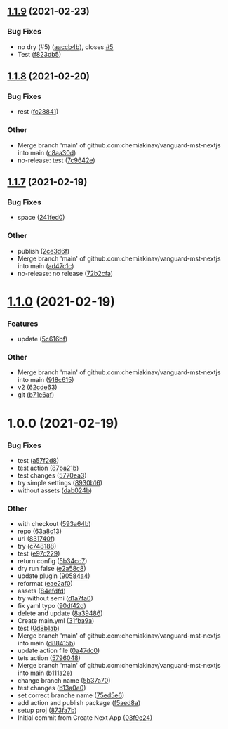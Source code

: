 ## [1.1.9](https://github.com/chemiakinav/vanguard-mst-nextjs/compare/v1.1.8...v1.1.9) (2021-02-23)

### Bug Fixes

- no dry (#5) ([aaccb4b](https://github.com/chemiakinav/vanguard-mst-nextjs/commit/aaccb4b79c269be75baa1cc5b2a0d0b82b37a11e)), closes [#5](https://github.com/chemiakinav/vanguard-mst-nextjs/issues/5)
- Test ([f823db5](https://github.com/chemiakinav/vanguard-mst-nextjs/commit/f823db528f8a7ed2bdea32b8f69c2110a3e8f83b))

## [1.1.8](https://github.com/chemiakinav/vanguard-mst-nextjs/compare/v1.1.7...v1.1.8) (2021-02-20)

### Bug Fixes

- rest ([fc28841](https://github.com/chemiakinav/vanguard-mst-nextjs/commit/fc288412f61ef1d055fd24d0172ddc2b839bdd6c))

### Other

- Merge branch 'main' of github.com:chemiakinav/vanguard-mst-nextjs into main ([c8aa30d](https://github.com/chemiakinav/vanguard-mst-nextjs/commit/c8aa30d022a2e01f29d4a7fe521b55833c72702e))
- no-release: test ([7c9642e](https://github.com/chemiakinav/vanguard-mst-nextjs/commit/7c9642e6ca7540adf086efc2ea884230792197e0))

## [1.1.7](https://github.com/chemiakinav/vanguard-mst-nextjs/compare/v1.1.6...v1.1.7) (2021-02-19)

### Bug Fixes

- space ([241fed0](https://github.com/chemiakinav/vanguard-mst-nextjs/commit/241fed063950d023936df3fc967ee38437ff9147))

### Other

- publish ([2ce3d6f](https://github.com/chemiakinav/vanguard-mst-nextjs/commit/2ce3d6fbbb702ebe97e4406a08b732f661bdf3f7))
- Merge branch 'main' of github.com:chemiakinav/vanguard-mst-nextjs into main ([ad47c1c](https://github.com/chemiakinav/vanguard-mst-nextjs/commit/ad47c1cf853b8a5d731c41a46f7323af0258b5c7))
- no-release: no release ([72b2cfa](https://github.com/chemiakinav/vanguard-mst-nextjs/commit/72b2cfa23608b7fadcaa02a69190db72f88dbb5f))

# [1.1.0](https://github.com/chemiakinav/vanguard-mst-nextjs/compare/v1.0.6...v1.1.0) (2021-02-19)

### Features

- update ([5c616bf](https://github.com/chemiakinav/vanguard-mst-nextjs/commit/5c616bf4040dffab2ae76a77ef65c258a3f1d896))

### Other

- Merge branch 'main' of github.com:chemiakinav/vanguard-mst-nextjs into main ([918c615](https://github.com/chemiakinav/vanguard-mst-nextjs/commit/918c6156a509c0fc8cd7a0f7903f9bca3e896e8e))
- v2 ([62cde63](https://github.com/chemiakinav/vanguard-mst-nextjs/commit/62cde6331143b382a296497ed254db71980a923a))
- git ([b71e6af](https://github.com/chemiakinav/vanguard-mst-nextjs/commit/b71e6afd3347325a9ac483a1e5eea9c33c06bfba))

# 1.0.0 (2021-02-19)

### Bug Fixes

- test ([a57f2d8](https://github.com/chemiakinav/vanguard-mst-nextjs/commit/a57f2d8b0a5f4524ba99720e62e870a8f3b46c88))
- test action ([87ba21b](https://github.com/chemiakinav/vanguard-mst-nextjs/commit/87ba21bec6a39df389ac9286f5e9a4d5528b8c73))
- test changes ([5770ea3](https://github.com/chemiakinav/vanguard-mst-nextjs/commit/5770ea34aa1cf8b9b7b9ff6feba4fe3d56aa6d47))
- try simple settings ([8930b16](https://github.com/chemiakinav/vanguard-mst-nextjs/commit/8930b16f2dc1b85d2d7678fa65a3c05de985b3b4))
- without assets ([dab024b](https://github.com/chemiakinav/vanguard-mst-nextjs/commit/dab024b2011e09302c2720166e85c668da3f72fb))

### Other

- with checkout ([593a64b](https://github.com/chemiakinav/vanguard-mst-nextjs/commit/593a64bb786eb91b031961251ed0adfec6503420))
- repo ([63a8c13](https://github.com/chemiakinav/vanguard-mst-nextjs/commit/63a8c13a8cb038dbd1eef702ea247a6397fd70b6))
- url ([831740f](https://github.com/chemiakinav/vanguard-mst-nextjs/commit/831740fe7933120e53885566f68b34a0dedb88c1))
- try ([c748188](https://github.com/chemiakinav/vanguard-mst-nextjs/commit/c74818880cb61c5256602e6f683fa71c7dfe8714))
- test ([e97c229](https://github.com/chemiakinav/vanguard-mst-nextjs/commit/e97c22937e080186f0c2ed9c6f7dc3ddb8b20471))
- return config ([5b34cc7](https://github.com/chemiakinav/vanguard-mst-nextjs/commit/5b34cc73869c806ed774e59da5a750b198e95c76))
- dry run false ([e2a58c8](https://github.com/chemiakinav/vanguard-mst-nextjs/commit/e2a58c80bde27fe1b1df61a603b15325b3b0c2c3))
- update plugin ([90584a4](https://github.com/chemiakinav/vanguard-mst-nextjs/commit/90584a4d3a281922f05f71caacaa7f614233fb7c))
- reformat ([eae2af0](https://github.com/chemiakinav/vanguard-mst-nextjs/commit/eae2af0fcfa9dec6fecec6d50f0efd3a8ab03298))
- assets ([84efdfd](https://github.com/chemiakinav/vanguard-mst-nextjs/commit/84efdfd6dcfc6084645e4023d17700d377656395))
- try without semi ([d1a7fa0](https://github.com/chemiakinav/vanguard-mst-nextjs/commit/d1a7fa0d3fc1ffa684693911d52c5cef930b5f9c))
- fix yaml typo ([90df42d](https://github.com/chemiakinav/vanguard-mst-nextjs/commit/90df42d3ebd39ed9220aacaf7556d3ffb2608deb))
- delete and update ([8a39486](https://github.com/chemiakinav/vanguard-mst-nextjs/commit/8a394860e667b89b7a0f99f121b2d75b59a5f8e0))
- Create main.yml ([31fba9a](https://github.com/chemiakinav/vanguard-mst-nextjs/commit/31fba9a2dca36e6a2b3088abb15b66fff5f8f6e7))
- test ([0d8b1ab](https://github.com/chemiakinav/vanguard-mst-nextjs/commit/0d8b1abad001eaae204cf152c0c020f690cecd12))
- Merge branch 'main' of github.com:chemiakinav/vanguard-mst-nextjs into main ([d88415b](https://github.com/chemiakinav/vanguard-mst-nextjs/commit/d88415be6e0cea8113769db75602849ba70319df))
- update action file ([0a47dc0](https://github.com/chemiakinav/vanguard-mst-nextjs/commit/0a47dc00193fe753c371d673899b07cafddab090))
- tets action ([5796048](https://github.com/chemiakinav/vanguard-mst-nextjs/commit/5796048d4d295fc4b523256e677dda6ad11c4f50))
- Merge branch 'main' of github.com:chemiakinav/vanguard-mst-nextjs into main ([b111a2e](https://github.com/chemiakinav/vanguard-mst-nextjs/commit/b111a2ea9d99d47cc0de9d4f6095a7bb27581e11))
- change branch name ([5b37a70](https://github.com/chemiakinav/vanguard-mst-nextjs/commit/5b37a709154d79880813e71731550f0d6c4e98fe))
- test changes ([b13a0e0](https://github.com/chemiakinav/vanguard-mst-nextjs/commit/b13a0e04c397760a5039ccab99528de6a121a8cd))
- set correct branche name ([75ed5e6](https://github.com/chemiakinav/vanguard-mst-nextjs/commit/75ed5e69d56f566fb9f3d612ea8036b9ee7eb88b))
- add action and publish package ([f5aed8a](https://github.com/chemiakinav/vanguard-mst-nextjs/commit/f5aed8a0166def15f1d302a8ed5872508b294b7a))
- setup proj ([873fa7b](https://github.com/chemiakinav/vanguard-mst-nextjs/commit/873fa7b63c00511b8a581ca5d618882d1b59d594))
- Initial commit from Create Next App ([03f9e24](https://github.com/chemiakinav/vanguard-mst-nextjs/commit/03f9e24ad9026776c9f7697181067e35587955f3))
